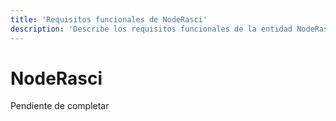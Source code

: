 ```yaml
---
title: 'Requisitos funcionales de NodeRasci'
description: 'Describe los requisitos funcionales de la entidad NodeRasci.'
---
```


# NodeRasci

Pendiente de completar
